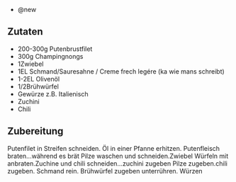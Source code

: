 - @new

## Zutaten
- 200-300g Putenbrustfilet
- 300g Champingnongs
- 1Zwiebel
- 1EL Schmand/Sauresahne / Creme frech legére (ka wie mans schreibt)
- 1-2EL Olivenöl
- 1/2Brühwürfel
- Gewürze z.B. Italienisch
- Zuchini
- Chili

## Zubereitung
Putenfilet in Streifen schneiden. Öl in einer Pfanne erhitzen. Putenfleisch braten...während es brät Pilze waschen und schneiden.Zwiebel Würfeln mit anbraten.Zuchine und chili schneiden...zuchini zugeben Pilze zugeben.chili zugeben. Schmand rein. Brühwürfel zugeben unterrühren. Würzen
